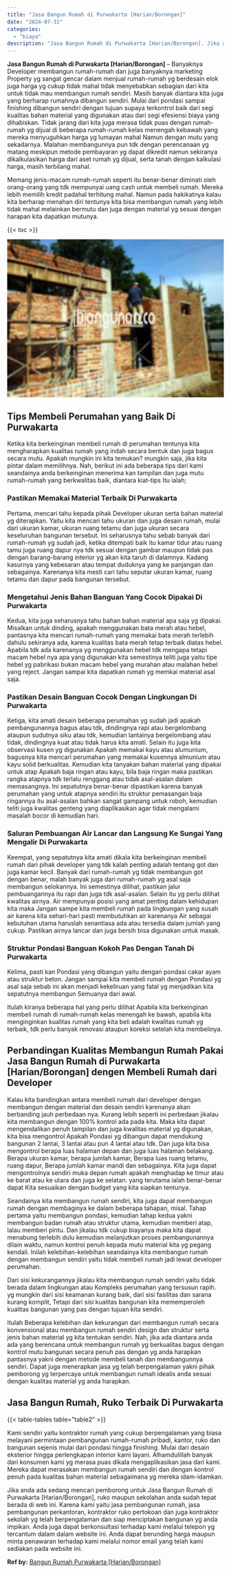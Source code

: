 ```yaml
---
title: "Jasa Bangun Rumah di Purwakarta [Harian/Borongan]"
date: "2024-07-31"
categories: 
  - "biaya"
description: "Jasa Bangun Rumah di Purwakarta [Harian/Borongan]. Jika anda ada sedang mencari pemborong untuk Jasa Bangun Rumah di Purwakarta [Harian/Borongan], ruko mau..."
---
```


**Jasa Bangun Rumah di Purwakarta \[Harian/Borongan\]** – Banyaknya Developer membangun rumah-rumah dan juga banyaknya marketing Property yg sangat gencar dalam menjual rumah-rumah yg berdesain elok juga harga yg cukup tidak mahal tidak menyebabkan sebagian dari kita untuk tidak mau membangun rumah sendiri. Masih banyak diantara kita juga yang berharap rumahnya dibangun sendiri. Mulai dari pondasi sampai finishing dibangun sendiri dengan tujuan supaya terkontrol baik dari segi kualitas bahan material yang digunakan atau dari segi efesiensi biaya yang dihabiskan. Tidak jarang dari kita juga merasa tidak puas dengan rumah-rumah yg dijual di beberapa rumah-rumah kelas menengah kebawah yang mereka menyuguhkan harga yg lumayan mahal Namun dengan mutu yang sekadarnya. Malahan membangunnya pun tdk dengan perencanaan yg matang meskipun metode pembayaran yg dapat dikredit namun sekiranya dikalkulasikan harga dari aset rumah yg dijual, serta tanah dengan kalkulasi harga, masih terbilang mahal.

Memang jenis-macam rumah-rumah seperti itu benar-benar diminati oleh orang-orang yang tdk mempunyai uang cash untuk membeli rumah. Mereka lebih memilih kredit padahal terhitung mahal. Namun pada hakikatnya kalau kita berharap menahan diri tentunya kita bisa membangun rumah yang lebih tidak mahal melainkan bermutu dan juga dengan material yg sesuai dengan harapan kita dapatkan mutunya.

{{< toc >}}

![Jasa Bangun Rumah di Purwakarta [Harian/Borongan]](/images/borong-bangunan-26.png)

## Tips Membeli Perumahan yang Baik Di Purwakarta

Ketika kita berkeinginan membeli rumah di perumahan tentunya kita mengharapkan kualitas rumah yang indah secara bentuk dan juga bagus secara mutu. Apakah mungkin ini kita temukan? mungkin saja, jika kita pintar dalam memilihnya. Nah, berikut ini ada beberapa tips dari kami seandainya anda berkeinginan menerima kan tampilan dan juga mutu rumah-rumah yang berkwalitas baik, diantara kiat-tips Itu ialah;

### Pastikan Memakai Material Terbaik Di Purwakarta

Pertama, mencari tahu kepada pihak Developer ukuran serta bahan material yg diterapkan. Yaitu kita mencari tahu ukuran dan juga desain rumah, mulai dari ukuran kamar, ukuran ruang tetamu dan juga ukuran secara keseluruhan bangunan tersebut. Ini seharusnya tahu sebab banyak dari rumah-rumah yg sudah jadi, ketika ditempati baik itu kamar tidur atau ruang tamu juga ruang dapur nya tdk sesuai dengan gambar maupun tidak pas dengan barang-barang interior yg akan kita taruh di dalamnya. Kadang kasurnya yang kebesaran atau tempat duduknya yang ke panjangan dan sebagainya. Karenanya kita mesti cari tahu seputar ukuran kamar, ruang tetamu dan dapur pada bangunan tersebut.

### Mengetahui Jenis Bahan Banguan Yang Cocok Dipakai Di Purwakarta

Kedua, kita juga seharusnya tahu bahan bahan material apa saja yg dipakai. Misalkan untuk dinding, apakah menggunakan bata merah atau hebel, pantasnya kita mencari rumah-rumah yang memakai bata merah terlebih dahulu sekiranya ada, karena kualitas bata merah tetap terbaik diatas hebel. Apabila tdk ada karenanya yg menggunakan hebel tdk mengapa tetapi macam hebel nya apa yang digunakan kita semestinya teliti juga yaitu tipe hebel yg pabrikasi bukan macam hebel yang murahan atau malahan hebel yang reject. Jangan sampai kita dapatkan rumah yg memkai material asal saja.

### Pastikan Desain Banguan Cocok Dengan Lingkungan Di Purwakarta

Ketiga, kita amati desain beberapa perumahan yg sudah jadi apakah pembangunannya bagus atau tdk, dindingnya rapi atau bergelombang ataupun sudutnya siku atau tdk, kemudian lantainya bergelombang atau tidak, dindingnya kuat atau tidak harus kita amati. Selain itu juga kita observasi kusen yg digunakan Apakah memakai kayu atau alumunium, bagusnya kita mencari perumahan yang memakai kusennya almunium atau kayu solid berkualitas. Kemudian kita tanyakan bahan material yang dipakai untuk atap Apakah baja ringan atau kayu, bila baja ringan maka pastikan rangka atapnya tdk terlalu renggang atau tidak asal-asalan dalam memasangnya. Ini sepatutnya benar-benar dipastikan karena banyak perumahan yang untuk atapnya sendiri itu struktur pemasangan baja ringannya itu asal-asalan bahkan sangat gampang untuk roboh, kemudian teliti juga kwalitas genteng yang diaplikasikan agar tidak mengalami masalah bocor di kemudian hari.

### Saluran Pembuangan Air Lancar dan Langsung Ke Sungai Yang Mengalir Di Purwakarta

Keempat, yang sepatutnya kita amati dikala kita berkeinginan membeli rumah dari pihak developer yang tdk kalah penting adalah tentang got dan juga kamar kecil. Banyak dari rumah-rumah yg tidak membangun got dengan benar, malah banyak juga dari rumah-rumah yg asal saja membangun selokannya. Ini semestinya dilihat, pastikan jalur pembuangannya itu rapi dan juga tdk asal-asalan. Selain itu yg perlu dilihat kwalitas airnya. Air mempunyai posisi yang amat penting dalam kehidupan kita maka Jangan sampe kita membeli rumah pada lingkungan yang susah air karena kita sehari-hari pasti membutuhkan air karenanya Air sebagai kebutuhan utama haruslah senantiasa ada atau tersedia dalam jumlah yang cukup. Pastikan airnya lancar dan juga bersih bisa digunakan untuk masak.

### Struktur Pondasi Banguan Kokoh Pas Dengan Tanah Di Purwakarta

Kelima, pasti kan Pondasi yang dibangun yaitu dengan pondasi cakar ayam atau struktur beton. Jangan sampai kita membeli rumah dengan Pondasi yg asal saja sebab ini akan menjadi kekeliruan yang fatal yg menjadikan kita sepatutnya membangun Semuanya dari awal.

Itulah kiranya beberapa hal yang perlu dilihat Apabila kita berkeinginan membeli rumah di rumah-rumah kelas menengah ke bawah, apabila kita menginginkan kualitas rumah yang kita beli adalah kwalitas rumah yg terbaik, tdk perlu banyak renovasi ataupun koreksi setelah kita membelinya.

## Perbandingan Kualitas Membangun Rumah Pakai Jasa Bangun Rumah di Purwakarta \[Harian/Borongan\] dengen Membeli Rumah dari Developer

Kalau kita bandingkan antara membeli rumah dari developer dengan membangun dengan material dan desain sendiri karenanya akan berbanding jauh perbedaan nya. Kurang lebih seperti ini perbedaan jikalau kita membangun dengan 100% kontrol ada pada kita. Maka kita dapat mengendalikan penuh tampilan dan juga kwalitas material yg digunakan, kita bisa mengontrol Apakah Pondasi yg dibangun dapat mendukung bangunan 2 lantai, 3 lantai atau pun 4 lantai atau tdk. Dan juga kita bisa mengontrol berapa luas halaman depan dan juga luas halaman belakang. Berapa ukuran kamar, berapa jumlah kamar, Berapa luas ruang tetamu, ruang dapur, Berapa jumlah kamar mandi dan sebagainya. Kita juga dapat mengontrolnya sendiri muka depan rumah apakah menghadap ke timur atau ke barat atau ke utara dan juga ke selatan. yang terutama ialah benar-benar dapat Kita sesuaikan dengan budget yang kita siapkan tentunya.

Seandainya kita membangun rumah sendiri, kita juga dapat membangun rumah dengan membaginya ke dalam beberapa tahapan, misal. Tahap pertama yaitu membangun pondasi, kemudian tahap kedua yakni membangun badan rumah atau struktur utama, kemudian memberi atap, lalau memberi pintu. Dan jikalau tdk cukup biayanya maka kita dapat menabung terlebih dulu kemudian melanjutkan proses pembangunannya dilain waktu, namun kontrol penuh kepada mutu material kita yg pegang kendali. Inilah kelebihan-kelebihan seandainya kita membangun rumah dengan membangun sendiri yaitu tidak membeli rumah jadi lewat developer perumahan.

Dari sisi kekurangannya jikalau kita membangun rumah sendiri yaitu tidak berada dalam lingkungan atau Kompleks perumahan yang tersusun rapih. yg mungkin dari sisi keamanan kurang baik, dari sisi fasilitas dan sarana kurang komplit, Tetapi dari sisi kualitas bangunan kita mememperoleh kualitas bangunan yang pas dengan tujuan kita sendiri.

Itulah Beberapa kelebihan dan kekurangan dari membangun rumah secara konvensional atau membangun rumah sendiri design dan struktur serta jenis bahan material yg kita tentukan sendiri. Nah, jika ada diantara anda ada yang berencana untuk membangun rumah yg berkualitas bagus dengan kontrol mutu bangunan secara penuh pas dengan yg anda harapkan pantasnya yakni dengan metode membeli tanah dan membangunnya sendiri. Dapat juga menerapkan jasa yg telah berpengalaman yakni pihak pemborong yg terpercaya untuk membangun rumah idealis anda sesuai dengan kualitas material yg anda harapkan.

## Jasa Bangun Rumah, Ruko Terbaik Di Purwakarta

{{< table-tables table="table2" >}}

Kami sendiri yaitu kontraktor rumah yang cukup berpengalaman yang biasa melayani permintaan pembangunan rumah-rumah pribadi, kantor, ruko dan bangunan sejenis mulai dari pondasi hingga finishing. Mulai dari desain eksterior hingga perlengkapan interior kami layani. Alhamdulillah banyak dari konsumen kami yg merasa puas dikala mengaplikasikan jasa dari kami. Mereka dapat merasakan membangun rumah sendiri dan dengan kontrol penuh pada kualitas bahan material sebagaimana yg mereka idam-idamkan.

Jika anda ada sedang mencari pemborong untuk Jasa Bangun Rumah di Purwakarta \[Harian/Borongan\], ruko maupun sekolahan anda sudah tepat berada di web ini. Karena kami yaitu jasa pembangunan rumah, jasa pembangunan perkantoran, kontraktor ruko pertokoan dan juga kontraktor sekolah yg telah berpengalaman dan siap menciptakan bangunan yg anda impikan. Anda juga dapat berkonsultasi terhadap kami melalui telepon yg tercantum dalam dalam website ini. Anda dapat berunding harga maupun minta penawaran terhadap kami melalui nomor email yang telah kami sediakan pada website ini.

**Ref by:** [Bangun Rumah Purwakarta [Harian/Borongan]](https://id.wikipedia.org/wiki/Bangun)
